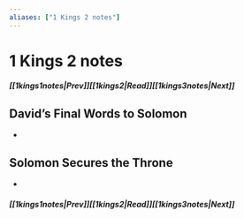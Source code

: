 ```yaml
---
aliases: ["1 Kings 2 notes"]
---
```

# 1 Kings 2 notes
##### <span class=arrow-left></span>[[1kings1notes|Prev]]<span class=navigation-separator></span>[[1kings2|Read]]<span class=navigation-separator></span>[[1kings3notes|Next]]<span class=arrow-right></span>
## David’s Final Words to Solomon
- 
## Solomon Secures the Throne
- 
##### <span class=arrow-left></span>[[1kings1notes|Prev]]<span class=navigation-separator></span>[[1kings2|Read]]<span class=navigation-separator></span>[[1kings3notes|Next]]<span class=arrow-right></span>